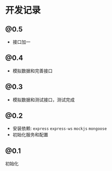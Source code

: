 # 开发记录

## @0.5

- 接口加一

## @0.4

- 模拟数据和完善接口

## @0.3

- 模拟数据和测试接口，测试完成

## @0.2

- 安装依赖: `express` `express-ws` `mockjs` `mongoose`
- 初始化服务和配置

## @0.1

初始化
